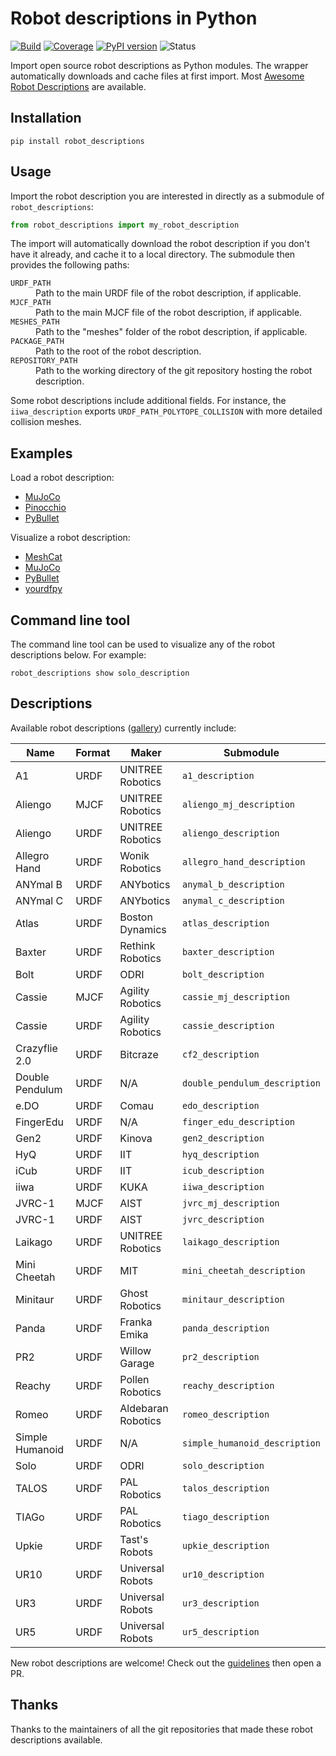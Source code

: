 # Robot descriptions in Python

[![Build](https://img.shields.io/github/workflow/status/stephane-caron/robot_descriptions.py/CI)](https://github.com/stephane-caron/robot_descriptions.py/actions)
[![Coverage](https://coveralls.io/repos/github/stephane-caron/robot_descriptions.py/badge.svg?branch=master)](https://coveralls.io/github/stephane-caron/robot_descriptions.py?branch=master)
[![PyPI version](https://img.shields.io/pypi/v/robot_descriptions)](https://pypi.org/project/robot_descriptions/)
![Status](https://img.shields.io/pypi/status/robot_descriptions)

Import open source robot descriptions as Python modules. The wrapper automatically downloads and cache files at first import. Most [Awesome Robot Descriptions](https://github.com/robot-descriptions/awesome-robot-descriptions) are available.

## Installation

```console
pip install robot_descriptions
```

## Usage

Import the robot description you are interested in directly as a submodule of ``robot_descriptions``:

```python
from robot_descriptions import my_robot_description
```

The import will automatically download the robot description if you don't have it already, and cache it to a local directory. The submodule then provides the following paths:

<dl>
    <dt>
        <code>URDF_PATH</code>
    </dt>
    <dd>
        Path to the main URDF file of the robot description, if applicable.
    </dd>
    <dt>
        <code>MJCF_PATH</code>
    </dt>
    <dd>
        Path to the main MJCF file of the robot description, if applicable.
    </dd>
    <dt>
        <code>MESHES_PATH</code>
    </dt>
    <dd>
        Path to the "meshes" folder of the robot description, if applicable.
    </dd>
    <dt>
        <code>PACKAGE_PATH</code>
    </dt>
    <dd>
        Path to the root of the robot description.
    </dd>
    <dt>
        <code>REPOSITORY_PATH</code>
    </dt>
    <dd>
        Path to the working directory of the git repository hosting the robot description.
    </dd>
</dl>

Some robot descriptions include additional fields. For instance, the ``iiwa_description`` exports ``URDF_PATH_POLYTOPE_COLLISION`` with more detailed collision meshes.

## Examples

Load a robot description:

- [MuJoCo](https://github.com/stephane-caron/robot_descriptions.py/examples/load_in_mujoco.py)
- [Pinocchio](https://github.com/stephane-caron/robot_descriptions.py/examples/load_in_pinocchio.py)
- [PyBullet](https://github.com/stephane-caron/robot_descriptions.py/examples/load_in_pybullet.py)

Visualize a robot description:

- [MeshCat](https://github.com/stephane-caron/robot_descriptions.py/examples/show_in_meshcat.py)
- [MuJoCo](https://github.com/stephane-caron/robot_descriptions.py/examples/show_in_mujoco.py)
- [PyBullet](https://github.com/stephane-caron/robot_descriptions.py/examples/show_in_pybullet.py)
- [yourdfpy](https://github.com/stephane-caron/robot_descriptions.py/examples/show_in_yourdfpy.py)

## Command line tool

The command line tool can be used to visualize any of the robot descriptions below. For example:

```console
robot_descriptions show solo_description
```

## Descriptions

Available robot descriptions ([gallery](https://github.com/robot-descriptions/awesome-robot-descriptions#gallery)) currently include:

| Name                  | Format | Maker              | Submodule                     |
|-----------------------|--------|--------------------| ------------------------------|
| A1                    | URDF   | UNITREE Robotics   | `a1_description`              |
| Aliengo               | MJCF   | UNITREE Robotics   | `aliengo_mj_description`      |
| Aliengo               | URDF   | UNITREE Robotics   | `aliengo_description`         |
| Allegro Hand          | URDF   | Wonik Robotics     | `allegro_hand_description`    |
| ANYmal B              | URDF   | ANYbotics          | `anymal_b_description`        |
| ANYmal C              | URDF   | ANYbotics          | `anymal_c_description`        |
| Atlas                 | URDF   | Boston Dynamics    | `atlas_description`           |
| Baxter                | URDF   | Rethink Robotics   | `baxter_description`          |
| Bolt                  | URDF   | ODRI               | `bolt_description`            |
| Cassie                | MJCF   | Agility Robotics   | `cassie_mj_description`       |
| Cassie                | URDF   | Agility Robotics   | `cassie_description`          |
| Crazyflie 2.0         | URDF   | Bitcraze           | `cf2_description`             |
| Double Pendulum       | URDF   | N/A                | `double_pendulum_description` |
| e.DO                  | URDF   | Comau              | `edo_description`             |
| FingerEdu             | URDF   | N/A                | `finger_edu_description`      |
| Gen2                  | URDF   | Kinova             | `gen2_description`            |
| HyQ                   | URDF   | IIT                | `hyq_description`             |
| iCub                  | URDF   | IIT                | `icub_description`            |
| iiwa                  | URDF   | KUKA               | `iiwa_description`            |
| JVRC-1                | MJCF   | AIST               | `jvrc_mj_description`         |
| JVRC-1                | URDF   | AIST               | `jvrc_description`            |
| Laikago               | URDF   | UNITREE Robotics   | `laikago_description`         |
| Mini Cheetah          | URDF   | MIT                | `mini_cheetah_description`    |
| Minitaur              | URDF   | Ghost Robotics     | `minitaur_description`        |
| Panda                 | URDF   | Franka Emika       | `panda_description`           |
| PR2                   | URDF   | Willow Garage      | `pr2_description`             |
| Reachy                | URDF   | Pollen Robotics    | `reachy_description`          |
| Romeo                 | URDF   | Aldebaran Robotics | `romeo_description`           |
| Simple Humanoid       | URDF   | N/A                | `simple_humanoid_description` |
| Solo                  | URDF   | ODRI               | `solo_description`            |
| TALOS                 | URDF   | PAL Robotics       | `talos_description`           |
| TIAGo                 | URDF   | PAL Robotics       | `tiago_description`           |
| Upkie                 | URDF   | Tast's Robots      | `upkie_description`           |
| UR10                  | URDF   | Universal Robots   | `ur10_description`            |
| UR3                   | URDF   | Universal Robots   | `ur3_description`             |
| UR5                   | URDF   | Universal Robots   | `ur5_description`             |

New robot descriptions are welcome! Check out the [guidelines](https://github.com/stephane-caron/robot_descriptions.py/CONTRIBUTING.md) then open a PR.

## Thanks

Thanks to the maintainers of all the git repositories that made these robot descriptions available.
